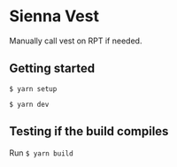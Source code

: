 # Sienna Vest

Manually call vest on RPT if needed.

## Getting started

`$ yarn setup`

`$ yarn dev`

## Testing if the build compiles

Run `$ yarn build`
